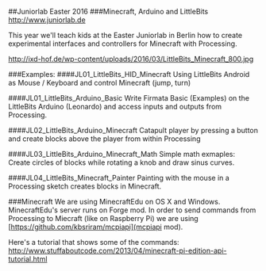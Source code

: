 ##Juniorlab Easter 2016
###Minecraft, Arduino and LittleBits
http://www.juniorlab.de

This year we'll teach kids at the Easter Juniorlab in Berlin how to create experimental interfaces and controllers for Minecraft with Processing.

http://ixd-hof.de/wp-content/uploads/2016/03/LittleBits_Minecraft_800.jpg

###Examples:
####JL01_LittleBits_HID_Minecraft
Using LittleBits Android as Mouse / Keyboard and control Minecraft (jump, turn)

####JL01_LittleBits_Arduino_Basic
Write Firmata Basic (Examples) on the LittleBits Arduino (Leonardo) and access inputs and outputs from Processing.

####JL02_LittleBits_Arduino_Minecraft
Catapult player by pressing a button and create blocks above the player from within Processing

####JL03_LittleBits_Arduino_Minecraft_Math
Simple math exmaples: Create circles of blocks while rotating a knob and draw sinus curves.

####JL04_LittleBits_Minecraft_Painter
Painting with the mouse in a Processing sketch creates blocks in Minecraft.


###Minecraft
We are using MinecraftEdu on OS X and Windows. MinecraftEdu's server runs on Forge mod. In order to send commands from Processing to Miecraft (like on Raspberry Pi) we are using [https://github.com/kbsriram/mcpiapi](mcpiapi mod).

Here's a tutorial that shows some of the commands:
http://www.stuffaboutcode.com/2013/04/minecraft-pi-edition-api-tutorial.html
